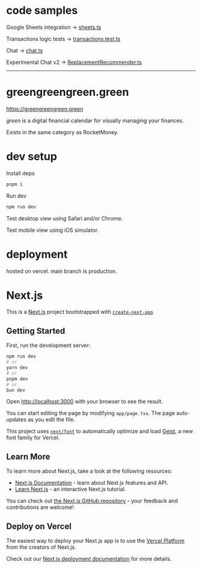 # code samples

Google Sheets integration →
[sheets.ts](app/sheets.ts)

Transactions logic tests →
[transactions.test.ts](app/transactions.test.ts)

Chat → [chat.ts](pages/chat.ts)

Experimental Chat v2 → [ReplacementRecommender.ts](lib/ReplacementRecommender.ts)


---

# greengreengreen.green

https://greengreengreen.green

_green_ is a digital financial calendar for visually managing your finances.

Exists in the same category as RocketMoney.

# dev setup

Install deps

```sh
pnpm i
```

Run dev

```sh
npm run dev
```

Test desktop view using Safari and/or Chrome.

Test mobile view using iOS simulator.

# deployment

hosted on vercel. main branch is production.

# Next.js

This is a [Next.js](https://nextjs.org) project bootstrapped with [`create-next-app`](https://nextjs.org/docs/app/api-reference/cli/create-next-app).

## Getting Started

First, run the development server:

```bash
npm run dev
# or
yarn dev
# or
pnpm dev
# or
bun dev
```

Open [http://localhost:3000](http://localhost:3000) with your browser to see the result.

You can start editing the page by modifying `app/page.tsx`. The page auto-updates as you edit the file.

This project uses [`next/font`](https://nextjs.org/docs/app/building-your-application/optimizing/fonts) to automatically optimize and load [Geist](https://vercel.com/font), a new font family for Vercel.

## Learn More

To learn more about Next.js, take a look at the following resources:

- [Next.js Documentation](https://nextjs.org/docs) - learn about Next.js features and API.
- [Learn Next.js](https://nextjs.org/learn) - an interactive Next.js tutorial.

You can check out [the Next.js GitHub repository](https://github.com/vercel/next.js) - your feedback and contributions are welcome!

## Deploy on Vercel

The easiest way to deploy your Next.js app is to use the [Vercel Platform](https://vercel.com/new?utm_medium=default-template&filter=next.js&utm_source=create-next-app&utm_campaign=create-next-app-readme) from the creators of Next.js.

Check out our [Next.js deployment documentation](https://nextjs.org/docs/app/building-your-application/deploying) for more details.
